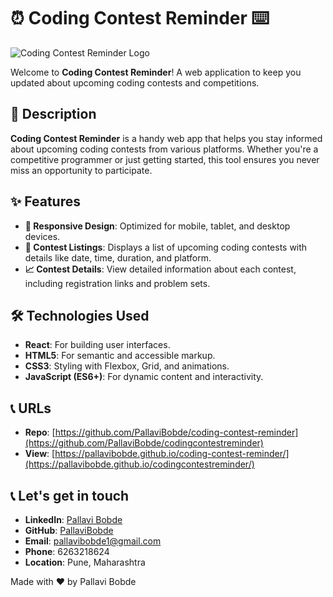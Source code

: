 # ⏰ Coding Contest Reminder ⌨️

![Coding Contest Reminder Logo](path/to/logo.png)

Welcome to **Coding Contest Reminder**! A web application to keep you updated about upcoming coding contests and competitions.

## 🚀 Description

**Coding Contest Reminder** is a handy web app that helps you stay informed about upcoming coding contests from various platforms. Whether you're a competitive programmer or just getting started, this tool ensures you never miss an opportunity to participate.

## ✨ Features

- **📱 Responsive Design**: Optimized for mobile, tablet, and desktop devices.
- **📅 Contest Listings**: Displays a list of upcoming coding contests with details like date, time, duration, and platform.
- **📈 Contest Details**: View detailed information about each contest, including registration links and problem sets.

## 🛠️ Technologies Used

- **React**: For building user interfaces.
- **HTML5**: For semantic and accessible markup.
- **CSS3**: Styling with Flexbox, Grid, and animations.
- **JavaScript (ES6+)**: For dynamic content and interactivity.

## 📞 URLs

- **Repo**: [https://github.com/PallaviBobde/coding-contest-reminder](https://github.com/PallaviBobde/codingcontestreminder)
- **View**: [https://pallavibobde.github.io/coding-contest-reminder/](https://pallavibobde.github.io/codingcontestreminder/)

## 📞 Let's get in touch

- **LinkedIn**: [Pallavi Bobde](https://www.linkedin.com/in/pallavi-bobde-35ba721b2)
- **GitHub**: [PallaviBobde](https://github.com/PallaviBobde)
- **Email**: [pallavibobde1@gmail.com](mailto:pallavibobde1@gmail.com)
- **Phone**: 6263218624
- **Location**: Pune, Maharashtra

Made with ❤️ by Pallavi Bobde
